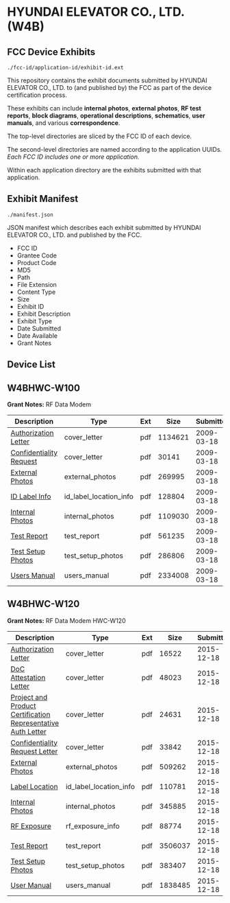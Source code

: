 # HYUNDAI ELEVATOR CO., LTD. (W4B)
## FCC Device Exhibits

```
./fcc-id/application-id/exhibit-id.ext
```

This repository contains the exhibit documents submitted by HYUNDAI ELEVATOR CO., LTD. to (and published by) the FCC as part of the device certification process.

These exhibits can include **internal photos**, **external photos**, **RF test reports**, **block diagrams**, **operational descriptions**, **schematics**, **user manuals**, and various **correspondence**.

The top-level directories are sliced by the FCC ID of each device.

The second-level directories are named according to the application UUIDs. *Each FCC ID includes one or more application.*

Within each application directory are the exhibits submitted with that application. 

## Exhibit Manifest

```
./manifest.json
```

JSON manifest which describes each exhibit submitted by HYUNDAI ELEVATOR CO., LTD. and published by the FCC.

- FCC ID
- Grantee Code
- Product Code
- MD5
- Path
- File Extension
- Content Type
- Size
- Exhibit ID
- Exhibit Description
- Exhibit Type
- Date Submitted
- Date Available
- Grant Notes

## Device List
## W4BHWC-W100
**Grant Notes:** RF Data Modem

| Description | Type | Ext | Size | Submitted | Available |
| ----------- | ---- | --- | ---- | --------- | --------- |
| [Authorization Letter](W4BHWC-W100/8cad3b394d737304a88492dde0139cff/1081950.pdf) | cover_letter | pdf | 1134621 | 2009-03-18 | 2009-03-18 |
| [Confidentiality Request](W4BHWC-W100/8cad3b394d737304a88492dde0139cff/1081951.pdf) | cover_letter | pdf | 30141 | 2009-03-18 | 2009-03-18 |
| [External Photos](W4BHWC-W100/8cad3b394d737304a88492dde0139cff/1081947.pdf) | external_photos | pdf | 269995 | 2009-03-18 | 2009-03-18 |
| [ID Label Info](W4BHWC-W100/8cad3b394d737304a88492dde0139cff/1081945.pdf) | id_label_location_info | pdf | 128804 | 2009-03-18 | 2009-03-18 |
| [Internal Photos](W4BHWC-W100/8cad3b394d737304a88492dde0139cff/1081948.pdf) | internal_photos | pdf | 1109030 | 2009-03-18 | 2009-03-18 |
| [Test Report](W4BHWC-W100/8cad3b394d737304a88492dde0139cff/1081952.pdf) | test_report | pdf | 561235 | 2009-03-18 | 2009-03-18 |
| [Test Setup Photos](W4BHWC-W100/8cad3b394d737304a88492dde0139cff/1081946.pdf) | test_setup_photos | pdf | 286806 | 2009-03-18 | 2009-03-18 |
| [Users Manual](W4BHWC-W100/8cad3b394d737304a88492dde0139cff/1081949.pdf) | users_manual | pdf | 2334008 | 2009-03-18 | 2009-03-18 |
## W4BHWC-W120
**Grant Notes:** RF Data Modem HWC-W120

| Description | Type | Ext | Size | Submitted | Available |
| ----------- | ---- | --- | ---- | --------- | --------- |
| [Authorization Letter](W4BHWC-W120/36a3fbe5d2c705268a7babfb8b679726/2847014.pdf) | cover_letter | pdf | 16522 | 2015-12-18 | 2015-12-18 |
| [DoC Attestation Letter](W4BHWC-W120/36a3fbe5d2c705268a7babfb8b679726/2847015.pdf) | cover_letter | pdf | 48023 | 2015-12-18 | 2015-12-18 |
| [Project and Product Certification Representative Auth Letter](W4BHWC-W120/36a3fbe5d2c705268a7babfb8b679726/2847016.pdf) | cover_letter | pdf | 24631 | 2015-12-18 | 2015-12-18 |
| [Confidentiality Request Letter](W4BHWC-W120/36a3fbe5d2c705268a7babfb8b679726/2847017.pdf) | cover_letter | pdf | 33842 | 2015-12-18 | 2015-12-18 |
| [External Photos](W4BHWC-W120/36a3fbe5d2c705268a7babfb8b679726/2847024.pdf) | external_photos | pdf | 509262 | 2015-12-18 | 2016-06-15 |
| [Label Location](W4BHWC-W120/36a3fbe5d2c705268a7babfb8b679726/2847028.pdf) | id_label_location_info | pdf | 110781 | 2015-12-18 | 2015-12-18 |
| [Internal Photos](W4BHWC-W120/36a3fbe5d2c705268a7babfb8b679726/2847025.pdf) | internal_photos | pdf | 345885 | 2015-12-18 | 2016-06-15 |
| [RF Exposure](W4BHWC-W120/36a3fbe5d2c705268a7babfb8b679726/2847022.pdf) | rf_exposure_info | pdf | 88774 | 2015-12-18 | 2015-12-18 |
| [Test Report](W4BHWC-W120/36a3fbe5d2c705268a7babfb8b679726/2847023.pdf) | test_report | pdf | 3506037 | 2015-12-18 | 2015-12-18 |
| [Test Setup Photos](W4BHWC-W120/36a3fbe5d2c705268a7babfb8b679726/2847027.pdf) | test_setup_photos | pdf | 383407 | 2015-12-18 | 2016-06-15 |
| [User Manual](W4BHWC-W120/36a3fbe5d2c705268a7babfb8b679726/2847026.pdf) | users_manual | pdf | 1838485 | 2015-12-18 | 2016-06-15 |
